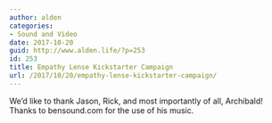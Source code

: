 ```yaml
---
author: alden
categories:
- Sound and Video
date: 2017-10-20
guid: http://www.alden.life/?p=253
id: 253
title: Empathy Lense Kickstarter Campaign
url: /2017/10/20/empathy-lense-kickstarter-campaign/
---
```


We&#8217;d like to thank Jason, Rick, and most importantly of all, Archibald! Thanks to bensound.com for the use of his music.

&nbsp;
